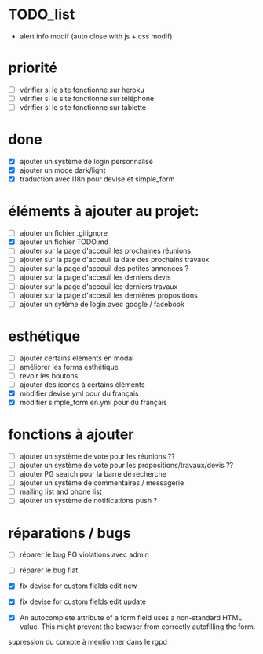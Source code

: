 # TODO_list
- alert info modif (auto close with js + css modif)

# priorité
- [ ] vérifier si le site fonctionne sur heroku
- [ ] vérifier si le site fonctionne sur téléphone
- [ ] vérifier si le site fonctionne sur tablette

# done

- [X] ajouter un système de login personnalisé
- [X] ajouter un mode dark/light
- [X] traduction avec l18n pour devise et simple_form

# éléments à ajouter au projet:
- [ ] ajouter un fichier .gitignore
- [X] ajouter un fichier TODO.md
- [ ] ajouter sur la page d'acceuil les prochaines réunions
- [ ] ajouter sur la page d'acceuil la date des prochains travaux
- [ ] ajouter sur la page d'acceuil des petites annonces ?
- [ ] ajouter sur la page d'acceuil les derniers devis
- [ ] ajouter sur la page d'acceuil les derniers travaux
- [ ] ajouter sur la page d'acceuil les dernières propositions
- [ ] ajouter un sytème de login avec google / facebook

# esthétique
- [ ] ajouter certains éléments en modal
- [ ] améliorer les forms esthétique
- [ ] revoir les boutons
- [ ] ajouter des icones à certains éléments
- [X] modifier devise.yml pour du français
- [X] modifier simple_form.en.yml pour du français

# fonctions à ajouter
- [ ] ajouter un système de vote pour les réunions ??
- [ ] ajouter un système de vote pour les propositions/travaux/devis ??
- [ ] ajouter PG search pour la barre de recherche
- [ ] ajouter un système de commentaires / messagerie
- [ ] mailing list and phone list
- [ ] ajouter un système de notifications push ?

# réparations / bugs
- [ ] réparer le bug PG violations avec admin
- [ ] réparer le bug flat
- [X] fix devise for custom fields edit new
- [X] fix devise for custom fields edit update
- [X] An autocomplete attribute of a form field uses a non-standard HTML value. This might prevent the browser from correctly autofilling the form.


supression du compte à mentionner dans le rgpd
